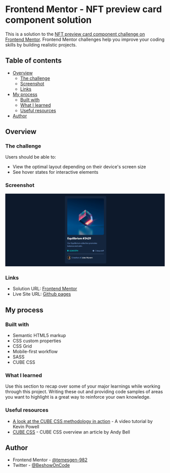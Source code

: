 # Frontend Mentor - NFT preview card component solution

This is a solution to the [NFT preview card component challenge on Frontend Mentor](https://www.frontendmentor.io/challenges/nft-preview-card-component-SbdUL_w0U). Frontend Mentor challenges help you improve your coding skills by building realistic projects.

## Table of contents

- [Overview](#overview)
  - [The challenge](#the-challenge)
  - [Screenshot](#screenshot)
  - [Links](#links)
- [My process](#my-process)
  - [Built with](#built-with)
  - [What I learned](#what-i-learned)
  - [Useful resources](#useful-resources)
- [Author](#author)

## Overview

### The challenge

Users should be able to:

- View the optimal layout depending on their device's screen size
- See hover states for interactive elements

### Screenshot

![](assets/images/screenshot.png)

### Links

- Solution URL: [Frontend Mentor](https://your-solution-url.com)
- Live Site URL: [Github pages](https://temesgen-982.github.io/nft-preview-card-component/)

## My process

### Built with

- Semantic HTML5 markup
- CSS custom properties
- CSS Grid
- Mobile-first workflow
- SASS
- CUBE CSS

### What I learned

Use this section to recap over some of your major learnings while working through this project. Writing these out and providing code samples of areas you want to highlight is a great way to reinforce your own knowledge.

### Useful resources

- [A look at the CUBE CSS methodology in action](https://www.youtube.com/watch?v=NanhQvnvbR8) - A video tutorial by Kevin Powell
- [CUBE CSS](https://piccalil.li/blog/cube-css/) - CUBE CSS overview an article by Andy Bell

## Author

- Frontend Mentor - [@temesgen-982](https://www.frontendmentor.io/profile/temesgen-982)
- Twitter - [@BeshowOnCode](https://x.com/BeshowOnCode)
